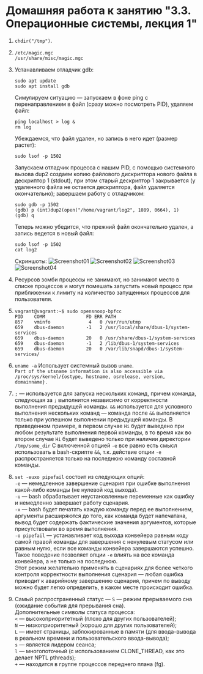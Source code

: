 # Домашняя работа к занятию "3.3. Операционные системы, лекция 1"

1. `chdir("/tmp")`.
2. ```
   /etc/magic.mgc
   /usr/share/misc/magic.mgc
   ```
3. Устанавливаем отладчик gdb: 
   ```
   sudo apt update     
   sudo apt install gdb
   ```
   Симулируем ситуацию — запускаем в фоне ping с перенаправлением в файл (сразу можно посмотреть PID), удаляем файл:
   ```
   ping localhost > log &
   rm log
   ```
   Убеждаемся, что файл удален, но запись в него идет (размер растет):
   ```
   sudo lsof -p 1502
   ```
   Запускаем отладчик процесса с нашим PID, с помощью системного вызова dup2 создаем копию файлового дискриптора нового файла в дескриптор 1 (stdout), при этом старый дескриптор 1 закрывается (у удаленного файла не остается дескриптора, файл удаляется окончательно); завершаем работу с отладчиком:
   ```
   sudo gdb -p 1502
   (gdb) p (int)dup2(open("/home/vagrant/log2", 1089, 0664), 1)
   (gdb) q
   ```
   Теперь можно убедится, что прежний файл окончательно удален, а запись ведется в новый файл:
   ```
   sudo lsof -p 1502
   cat log2
   ```
   Скриншоты:
   ![Screenshot01](https://raw.githubusercontent.com/Merlin1979/devops-netology/main/HW-3.3/Screenshot01.png)
   ![Screenshot02](https://raw.githubusercontent.com/Merlin1979/devops-netology/main/HW-3.3/Screenshot02.png)
   ![Screenshot03](https://raw.githubusercontent.com/Merlin1979/devops-netology/main/HW-3.3/Screenshot03.png)
   ![Screenshot04](https://raw.githubusercontent.com/Merlin1979/devops-netology/main/HW-3.3/Screenshot04.png)

4. Ресурсов зомби процессы не занимают, но занимают место в списке процессов и могут помешать запустить новый процесс при приближении к лимиту на количество запущенных процессов для пользователя.

5. ```
   vagrant@vagrant:~$ sudo opensnoop-bpfcc
   PID    COMM               FD ERR PATH
   857    vminfo              4   0 /var/run/utmp
   659    dbus-daemon        -1   2 /usr/local/share/dbus-1/system-services
   659    dbus-daemon        20   0 /usr/share/dbus-1/system-services
   659    dbus-daemon        -1   2 /lib/dbus-1/system-services
   659    dbus-daemon        20   0 /var/lib/snapd/dbus-1/system-services/
   ```
   
6. `uname -a` Использует системный вызов `uname`.  
   `Part of the utsname information is also accessible via /proc/sys/kernel/{ostype, hostname, osrelease, version, domainname}.`

7. `;` — используется для запуска нескольких команд, причем команда, следующая за `;` выполнится независимо от корректности выполнения предыдущей команды. `&&` используется для условного выполнения нескольких команд — команда после `&&` выполняется только при успешном выполнении предыдущей команды.
   В приведенном примере, в первом случае `Hi` будет выведено при любом результате выполнения первой команды, в то время как во втором случае `Hi` будет выведено только при наличии директории `/tmp/some_dir`
   С включенной опцией `-e` все равно есть смысл использовать в bash-скрипте `&&`, т.к. действие опции `-e` распространяется только на последнюю команду составной команды.

8. `set -euxo pipefail` состоит из следующих опций:  
   `-e` — немедленное завершение сценария при ошибке выполнения какой-либо команды (не нулевой код выхода).  
   `-u` — bash обрабатывает неустановленные переменные как ошибку и немедленно завершает работу сценария.  
   `-x` — bash будет печатать каждую команду перед ее выполнением, аргументы расширяются до того, как команда будет напечатана, вывод будет содержать фактические значения аргументов, которые присутствовали во время выполнения.  
   `-o pipefail` — устанавливает код выхода конвейера равным коду самой правой команды для завершения с ненулевым статусом или равным нулю, если все команды конвейера завершаются успешно. Такое поведение позволяет опции `-e` влиять на все команда конвейера, а не только на последнюю.  
   Этот режим желательно применять в сценариях для более четкого контроля корректности выполнения сценария — любая ошибка приводит к аварийному завершению сценария, причем по выводу можно будет легко определить, в каком месте происходит ошибка.

9. Самый распространенный статус — `S` — режим прерываемого сна (ожидание события для прерывания сна).  
   Дополнительные символы статуса процесса:  
   `<` — высокоприоритетный (плохо для других пользователей);  
   `N` — низкоприоритетный (хорошо для других пользователей);  
   `L` — имеет страницы, заблокированные в памяти (для ввода-вывода в реальном времени и пользовательского ввода-вывода);  
   `s` — является лидером сеанса;  
   `l` — многопоточный (с использованием CLONE_THREAD, как это делает NPTL pthreads);  
   `+` — находится в группе процессов переднего плана (fg).  
